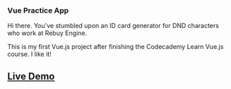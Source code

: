 ### Vue Practice App
Hi there. You've stumbled upon an ID card generator for DND characters who work at Rebuy Engine.

This is my first Vue.js project after finishing the Codecademy Learn Vue.js course. I like it!

## [Live Demo](https://dndbadgecreator.surge.sh/)